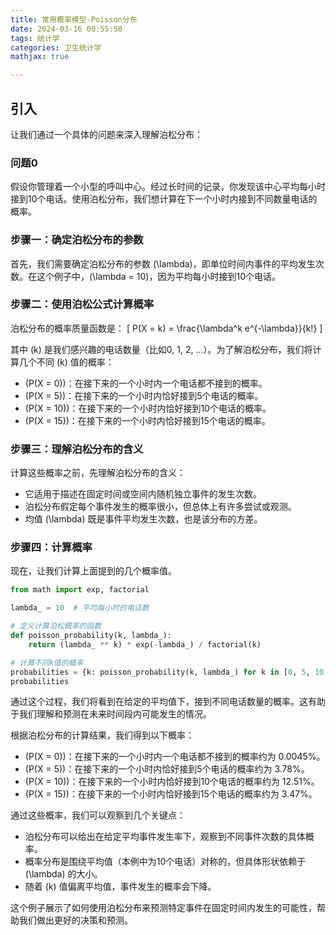 ```yaml
---
title: 常用概率模型-Poisson分布
date: 2024-03-16 00:55:50
tags: 统计学
categories: 卫生统计学
mathjax: true

---
```


## 引入

让我们通过一个具体的问题来深入理解泊松分布：

### 问题0

假设你管理着一个小型的呼叫中心。经过长时间的记录，你发现该中心平均每小时接到10个电话。使用泊松分布，我们想计算在下一个小时内接到不同数量电话的概率。

### 步骤一：确定泊松分布的参数

首先，我们需要确定泊松分布的参数 \(\lambda\)，即单位时间内事件的平均发生次数。在这个例子中，\(\lambda = 10\)，因为平均每小时接到10个电话。

### 步骤二：使用泊松公式计算概率

泊松分布的概率质量函数是：
\[ P(X = k) = \frac{\lambda^k e^{-\lambda}}{k!} \]

其中 \(k\) 是我们感兴趣的电话数量（比如0, 1, 2, ...）。为了解泊松分布，我们将计算几个不同 \(k\) 值的概率：

- \(P(X = 0)\)：在接下来的一个小时内一个电话都不接到的概率。
- \(P(X = 5)\)：在接下来的一个小时内恰好接到5个电话的概率。
- \(P(X = 10)\)：在接下来的一个小时内恰好接到10个电话的概率。
- \(P(X = 15)\)：在接下来的一个小时内恰好接到15个电话的概率。

### 步骤三：理解泊松分布的含义

计算这些概率之前，先理解泊松分布的含义：
- 它适用于描述在固定时间或空间内随机独立事件的发生次数。
- 泊松分布假定每个事件发生的概率很小，但总体上有许多尝试或观测。
- 均值 \(\lambda\) 既是事件平均发生次数，也是该分布的方差。

### 步骤四：计算概率

现在，让我们计算上面提到的几个概率值。

```python
from math import exp, factorial

lambda_ = 10  # 平均每小时的电话数

# 定义计算泊松概率的函数
def poisson_probability(k, lambda_):
    return (lambda_ ** k) * exp(-lambda_) / factorial(k)

# 计算不同k值的概率
probabilities = {k: poisson_probability(k, lambda_) for k in [0, 5, 10, 15]}
probabilities
```

通过这个过程，我们将看到在给定的平均值下，接到不同电话数量的概率。这有助于我们理解和预测在未来时间段内可能发生的情况。

根据泊松分布的计算结果，我们得到以下概率：

- \(P(X = 0)\)：在接下来的一个小时内一个电话都不接到的概率约为 0.0045%。
- \(P(X = 5)\)：在接下来的一个小时内恰好接到5个电话的概率约为 3.78%。
- \(P(X = 10)\)：在接下来的一个小时内恰好接到10个电话的概率约为 12.51%。
- \(P(X = 15)\)：在接下来的一个小时内恰好接到15个电话的概率约为 3.47%。

通过这些概率，我们可以观察到几个关键点：
- 泊松分布可以给出在给定平均事件发生率下，观察到不同事件次数的具体概率。
- 概率分布是围绕平均值（本例中为10个电话）对称的，但具体形状依赖于 \(\lambda\) 的大小。
- 随着 \(k\) 值偏离平均值，事件发生的概率会下降。

这个例子展示了如何使用泊松分布来预测特定事件在固定时间内发生的可能性，帮助我们做出更好的决策和预测。
